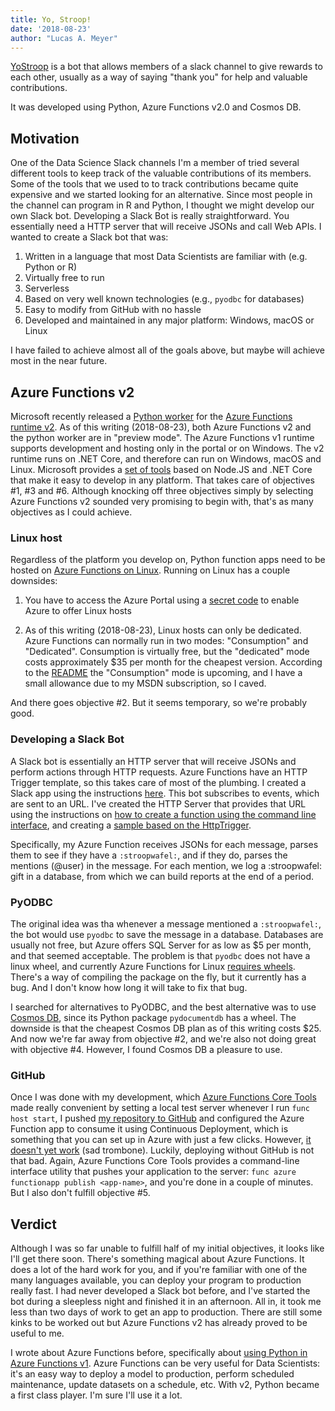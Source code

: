 ```yaml
---
title: Yo, Stroop!
date: '2018-08-23'
author: "Lucas A. Meyer"
---
```


[YoStroop](https://github.com/RealLucasMeyer/yostroop) is a bot that allows members of a slack channel to give rewards to each other, usually as a way of saying "thank you" for help and valuable contributions. 

It was developed using Python, Azure Functions v2.0 and Cosmos DB.

## Motivation

One of the Data Science Slack channels I'm a member of tried several different tools to keep track of the valuable contributions of its members. Some of the tools that we used to to track contributions became quite expensive and we started looking for an alternative. Since most people in the channel can program in R and Python, I thought we might develop our own Slack bot. Developing a Slack Bot is really straightforward. You essentially need a HTTP server that will receive JSONs and call Web APIs. I wanted to create a Slack bot that was:

1. Written in a language that most Data Scientists are familiar with (e.g. Python or R)
2. Virtually free to run
3. Serverless
4. Based on very well known technologies (e.g., `pyodbc` for databases)
5. Easy to modify from GitHub with no hassle
6. Developed and maintained in any major platform: Windows, macOS or Linux

I have failed to achieve almost all of the goals above, but maybe will achieve most in the near future.

## Azure Functions v2

Microsoft recently released a [Python worker](https://github.com/Azure/azure-functions-python-worker) for the 
[Azure Functions runtime v2](https://docs.microsoft.com/en-us/azure/azure-functions/functions-versions). 
As of this writing (2018-08-23), both Azure Functions v2 and the python worker are in "preview mode". The Azure Functions v1 runtime supports development and hosting only in the portal or on Windows. The v2 runtime runs on .NET Core, and therefore can run on Windows, macOS and Linux. Microsoft provides a 
[set of tools](https://github.com/Azure/azure-functions-core-tools) based on Node.JS and .NET Core that make it easy to develop in any platform. That takes care of objectives #1, #3 and #6. Although knocking off three objectives simply by selecting Azure Functions v2 sounded very promising to begin with, that's as many objectives as I could achieve.

### Linux host

Regardless of the platform you develop on, Python function apps need to be hosted on 
[Azure Functions on Linux](https://blogs.msdn.microsoft.com/appserviceteam/2017/11/15/functions-on-linux-preview/). Running on Linux has a couple downsides:

1. You have to access the Azure Portal using a 
[secret code](https://ms.portal.azure.com/?websitesextension_pythonFunctions=true) to enable Azure to offer Linux hosts

2. As of this writing (2018-08-23), Linux hosts can only be dedicated. Azure Functions can normally run in two modes: "Consumption" and "Dedicated". Consumption is virtually free, but the "dedicated" mode costs approximately $35 per month for the cheapest version. According to the [README](https://github.com/Azure/azure-functions-python-worker/blob/dev/README.md) the "Consumption" mode is upcoming, and I have a small allowance due to my MSDN subscription, so I caved.

And there goes objective #2. But it seems temporary, so we're probably good.

### Developing a Slack Bot

A Slack bot is essentially an HTTP server that will receive JSONs and perform actions through HTTP requests. Azure Functions have an HTTP Trigger template, so this takes care of most of the plumbing. I created a Slack app using the instructions [here](https://api.slack.com/bot-users). This bot subscribes to events, which are sent to an URL. I've created the HTTP Server that provides that URL using the instructions on [how to create a function using the command line interface](https://github.com/Azure/azure-functions-python-worker/wiki/Create-Function-(CLI)), and creating a [sample based on the HttpTrigger](https://github.com/Azure/azure-functions-python-worker/tree/dev/tests/http_functions).

Specifically, my Azure Function receives JSONs for each message, parses them to see if they have a `:stroopwafel:`, and if they do, parses the mentions (@user) in the message. For each mention, we log a :stroopwafel: gift in a database, from which we can build reports at the end of a period.

### PyODBC 

The original idea was tha whenever a message mentioned a `:stroopwafel:`, the bot would use `pyodbc` to save the message in a database. Databases are usually not free, but Azure offers SQL Server for as low as $5 per month, and that seemed acceptable. The problem is that `pyodbc` does not have a linux wheel, and currently Azure Functions for Linux [requires wheels](https://github.com/Azure/azure-functions-core-tools/issues/640). There's a way of compiling the package on the fly, but it currently has a bug. And I don't know how long it will take to fix that bug.

I searched for alternatives to PyODBC, and the best alternative was to use [Cosmos DB](https://docs.microsoft.com/en-us/azure/cosmos-db/introduction), since its Python package `pydocumentdb` has a wheel. The downside is that the cheapest Cosmos DB plan as of this writing costs $25. And now we're far away from objective #2, and we're also not doing great with objective #4. However, I found Cosmos DB a pleasure to use.

### GitHub

Once I was done with my development, which [Azure Functions Core Tools](https://github.com/Azure/azure-functions-core-tools) made really convenient by setting a local test server whenever I run `func host start`, I pushed [my repository to GitHub](https://github.com/RealLucasMeyer/yostroop) and configured the Azure Function app to consume it using Continuous Deployment, which is something that you can set up in Azure with just a few clicks. However, [it doesn't yet work](https://github.com/Azure/azure-functions-core-tools/issues/640) (sad trombone). Luckily, deploying without GitHub is not that bad. Again, Azure Functions Core Tools provides a command-line interface utility that pushes your application to the server: `func azure functionapp publish <app-name>`, and you're done in a couple of minutes. But I also don't fulfill objective #5.

## Verdict

Although I was so far unable to fulfill half of my initial objectives, it looks like I'll get there soon. There's something magical about Azure Functions. It does a lot of the hard work for you, and if you're familiar with one of the many languages available, you can deploy your program to production really fast. I had never developed a Slack bot before, and I've started the bot during a sleepless night and finished it in an afternoon. All in, it took me less than two days of work to get an app to production. There are still some kinks to be worked out but Azure Functions v2 has already proved to be useful to me.

I wrote about Azure Functions before, specifically about [using Python in Azure Functions v1](https://meyerperin.com/post/installing-python-packages-in-azure-functions/). Azure Functions can be very useful for Data Scientists: it's an easy way to deploy a model to production, perform scheduled maintenance, update datasets on a schedule, etc. With v2, Python became a first class player. I'm sure I'll use it a lot.

